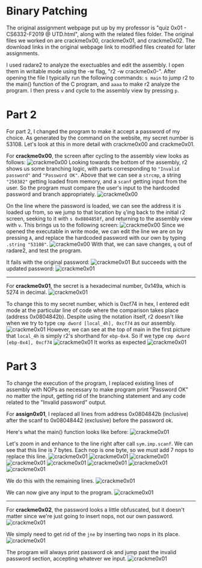 # Binary Patching

The original assignment webpage put up by my professor is "quiz 0x01 - CS6332-F2019 @ UTD.html", along with the related files folder.
The original files we worked on are crackme0x00, crackme0x01, and crackme0x02. The download links in the original webpage link to modified files created for later assignments.

I used radare2 to analyze the exectuables and edit the assembly. I open them in writable mode using the -w flag, "r2 -w crackme0x0-".
After opening the file I typically run the following commands: `s main` to jump r2 to the main() function of the C program, and `aaaa` to make r2 analyze the program. I then press `v` and cycle to the assembly view by pressing `p`.

# Part 2
For part 2, I changed the program to make it accept a password of my choice. As generated by the command on the website, my secret number is 53108. Let's look at this in more detail with crackme0x00 and crackme0x01.

For **crackme0x00**, the screen after cycling to the assembly view looks as follows:
![crackme0x00](https://github.com/BradROlbrey/binary-patching/blob/screen_captures/captures_crackme0x00/1_cropped.png?raw=true)
Looking towards the bottom of the assembly, r2 shows us some branching logic, with parts corresponding to `"Invalid password"` and `"Password OK"`. Above that we can see a `strcmp`, a string `"250382"` getting loaded from memory, and a `scanf` getting input from the user. So the program must compare the user's input to the hardcoded password and branch appropriately.
![crackme0x00](https://github.com/BradROlbrey/binary-patching/blob/screen_captures/captures_crackme0x00/4_runs_original.png?raw=true)

On the line where the password is loaded, we can see the address it is loaded up from, so we jump to that location by `q`'ing back to the initial r2 screen, seeking to it with `s 0x0804858f`, and returning to the assembly view with `v`. This brings us to the following screen:
![crackme0x00](https://github.com/BradROlbrey/binary-patching/blob/screen_captures/captures_crackme0x00/2_cropped.png?raw=true)
Since we opened the executable in write mode, we can edit the line we are on by pressing `A`, and replace the hardcoded password with our own by typing `.string "53108"`.
![crackme0x00](https://github.com/BradROlbrey/binary-patching/blob/screen_captures/captures_crackme0x00/3_cropped.png?raw=true)
With that, we can save changes, `q` out of radare2, and test the program.

It fails with the original password:
![crackme0x01](https://github.com/BradROlbrey/binary-patching/blob/screen_captures/captures_crackme0x00/4_runs_updated_fail.png?raw=true)
But succeeds with the updated password:
![crackme0x01](https://github.com/BradROlbrey/binary-patching/blob/screen_captures/captures_crackme0x00/4_runs_updated_success.png?raw=true)

-------------------------------

For **crackme0x01**, the secret is a hexadecimal number, 0x149a, which is 5274 in decimal.
![crackme0x01](https://raw.githubusercontent.com/BradROlbrey/binary-patching/screen_captures/captures_crackme0x01_p2/1_cropped.png)

To change this to my secret number, which is 0xcf74 in hex, I entered edit mode at the particular line of code where the comparison takes place (address 0x0804842b).
Despite using the notation itself, r2 doesn't like when we try to type `cmp dword [local_4h], 0xcf74` as our assembly.
![crackme0x01](https://raw.githubusercontent.com/BradROlbrey/binary-patching/screen_captures/captures_crackme0x01_p2/2_cropped.png)
However, we can see at the top of main in the first picture that `local_4h` is simply r2's shorthand for `ebp-0x4`. So if we type `cmp dword [ebp-0x4], 0xcf74`
![crackme0x01](https://raw.githubusercontent.com/BradROlbrey/binary-patching/screen_captures/captures_crackme0x01_p2/3_cropped.png)
It works as expected
![crackme0x01](https://raw.githubusercontent.com/BradROlbrey/binary-patching/screen_captures/captures_crackme0x01_p2/4_cropped.png)


# Part 3
To change the execution of the program, I replaced existing lines of assembly with NOPs as necessary to make program print "Password OK" no matter the input, getting rid of the branching statement and any code related to the "Invalid password" output.

For **assign0x01**, I replaced all lines from address 0x0804842b (inclusive) after the scanf to 0x08048442 (exclusive) before the password ok.

Here's what the main() function looks like before:
![crackme0x01](https://github.com/BradROlbrey/binary-patching/blob/screen_captures/captures_crackme0x01_p3/1_cropped.png?raw=true)

Let's zoom in and enhance to the line right after call `sym.imp.scanf`. We can see that this line is 7 bytes. Each nop is one byte, so we must add 7 nops to replace this line.
![crackme0x01](https://github.com/BradROlbrey/binary-patching/blob/screen_captures/captures_crackme0x01_p3/2.1_cropped.png?raw=true)
![crackme0x01](https://github.com/BradROlbrey/binary-patching/blob/screen_captures/captures_crackme0x01_p3/2.2_cropped.png?raw=true)
![crackme0x01](https://github.com/BradROlbrey/binary-patching/blob/screen_captures/captures_crackme0x01_p3/2.3_cropped.png?raw=true)
![crackme0x01](https://github.com/BradROlbrey/binary-patching/blob/screen_captures/captures_crackme0x01_p3/2.4_cropped.png?raw=true)
![crackme0x01](https://github.com/BradROlbrey/binary-patching/blob/screen_captures/captures_crackme0x01_p3/2.5_cropped.png?raw=true)
![crackme0x01](https://github.com/BradROlbrey/binary-patching/blob/screen_captures/captures_crackme0x01_p3/2.6_cropped.png?raw=true)
![crackme0x01](https://github.com/BradROlbrey/binary-patching/blob/screen_captures/captures_crackme0x01_p3/2.7_cropped.png?raw=true)
![crackme0x01](https://github.com/BradROlbrey/binary-patching/blob/screen_captures/captures_crackme0x01_p3/2.8_cropped.png?raw=true)

We do this with the remaining lines.
![crackme0x01](https://github.com/BradROlbrey/binary-patching/blob/screen_captures/captures_crackme0x01_p3/3_cropped.png?raw=true)

We can now give any input to the program.
![crackme0x01](https://github.com/BradROlbrey/binary-patching/blob/screen_captures/captures_crackme0x01_p3/4_cropped.png?raw=true)

------------
For **crackme0x02**, the password looks a little obfuscated, but it doesn't matter since we're just going to insert nops, not our own password.
![crackme0x01](https://github.com/BradROlbrey/binary-patching/blob/screen_captures/captures_crackme0x02/1_cropped.png?raw=true)

We simply need to get rid of the `jne` by inserting two nops in its place.
![crackme0x01](https://github.com/BradROlbrey/binary-patching/blob/screen_captures/captures_crackme0x02/2_cropped.png?raw=true)

The program will always print password ok and jump past the invalid password section, accepting whatever we input.
![crackme0x01](https://github.com/BradROlbrey/binary-patching/blob/screen_captures/captures_crackme0x02/3_cropped.png?raw=true)
